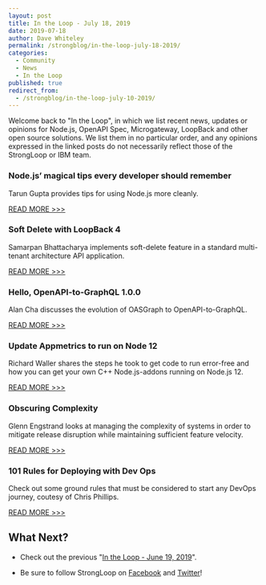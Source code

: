 ```yaml
---
layout: post
title: In the Loop - July 18, 2019
date: 2019-07-18
author: Dave Whiteley
permalink: /strongblog/in-the-loop-july-18-2019/
categories:
  - Community
  - News
  - In the Loop
published: true
redirect_from:
  - /strongblog/in-the-loop-july-10-2019/
---
```


Welcome back to "In the Loop", in which we list recent news, updates or opinions for Node.js, OpenAPI Spec, Microgateway, LoopBack and other open source solutions. We list them in no particular order, and any opinions expressed in the linked posts do not necessarily reflect those of the StrongLoop or IBM team.
<!--more-->

### Node.js’ magical tips every developer should remember

Tarun Gupta provides tips for using Node.js more cleanly.

[READ MORE >>>](https://medium.com/swlh/node-js-magical-tips-every-developer-should-remember-4c27b4dc6e2b)

### Soft Delete with LoopBack 4

Samarpan Bhattacharya implements soft-delete feature in a standard multi-tenant architecture API application. 

[READ MORE >>>](https://medium.com/@this.is.samy/soft-delete-with-loopback-4-39eb0356657a)

### Hello, OpenAPI-to-GraphQL 1.0.0

Alan Cha discusses the evolution of OASGraph to OpenAPI-to-GraphQL. 

[READ MORE >>>](https://www.ibm.com/blogs/research/2019/07/openapi-graphql/)

### Update Appmetrics to run on Node 12

Richard Waller shares the steps he took to get code to run error-free and how you can get your own C++ Node.js-addons running on Node.js 12.

[READ MORE >>>](https://developer.ibm.com/blogs/upgrade-appmetrics-to-run-on-nodejs-12/)

### Obscuring Complexity 

Glenn Engstrand looks at managing the complexity of systems in order to mitigate release disruption while maintaining sufficient feature velocity.

[READ MORE >>>](https://www.infoq.com/articles/obscuring-complexity/)

### 101 Rules for Deploying with Dev Ops

Check out some ground rules that must be considered to start any DevOps journey, coutesy of Chris Phillips.

[READ MORE >>>](https://chrisphillips-cminion.github.io/misc/2019/06/20/DevOpsRules.html)

## What Next?

* Check out the previous "[In the Loop - June 19, 2019](https://strongloop.com/strongblog/in-the-loop-june-19-2019/)".

* Be sure to follow StrongLoop on [Facebook](https://www.facebook.com/strongloop/) and [Twitter](https://twitter.com/StrongLoop)!
